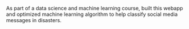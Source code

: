 As part of a data science and machine learning course, built this webapp and optimized machine learning algorithm to help classify social media messages in disasters.